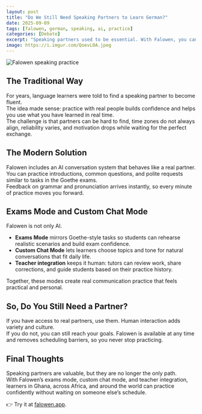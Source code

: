 ```yaml
---
layout: post
title: "Do We Still Need Speaking Partners to Learn German?"
date: 2025-09-09
tags: [falowen, german, speaking, ai, practice]
categories: [Debate]
excerpt: "Speaking partners used to be essential. With Falowen, you can practice anytime, anywhere, faster than the traditional way."
image: https://i.imgur.com/QoevL0A.jpeg
---
```


<img src="https://i.imgur.com/QoevL0A.jpeg" alt="Falowen speaking practice" class="post-img">

## The Traditional Way

For years, language learners were told to find a speaking partner to become fluent.  
The idea made sense: practice with real people builds confidence and helps you use what you have learned in real time.  
The challenge is that partners can be hard to find, time zones do not always align, reliability varies, and motivation drops while waiting for the perfect exchange.

## The Modern Solution

Falowen includes an AI conversation system that behaves like a real partner.  
You can practice introductions, common questions, and polite requests similar to tasks in the Goethe exams.  
Feedback on grammar and pronunciation arrives instantly, so every minute of practice moves you forward.

## Exams Mode and Custom Chat Mode

Falowen is not only AI.  
- **Exams Mode** mirrors Goethe-style tasks so students can rehearse realistic scenarios and build exam confidence.  
- **Custom Chat Mode** lets learners choose topics and tone for natural conversations that fit daily life.  
- **Teacher integration** keeps it human: tutors can review work, share corrections, and guide students based on their practice history.

Together, these modes create real communication practice that feels practical and personal.

## So, Do You Still Need a Partner?

If you have access to real partners, use them. Human interaction adds variety and culture.  
If you do not, you can still reach your goals. Falowen is available at any time and removes scheduling barriers, so you never stop practicing.

## Final Thoughts

Speaking partners are valuable, but they are no longer the only path.  
With Falowen’s exams mode, custom chat mode, and teacher integration, learners in Ghana, across Africa, and around the world can practice confidently without waiting on someone else’s schedule.

👉 Try it at [falowen.app](https://falowen.app).
